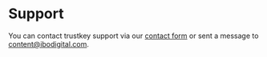 # Support


You can contact trustkey support via our [contact form](https://www.ibodigital.com/en/contact/) or sent a message to <content@ibodigital.com>.


<script src=„http://code.jquery.com/jquery-1.4.2.min.js“></script> <script> var x = document.getElementsByClassName(„site-footer-credits“); setTimeout(() => { x[0].remove(); }, 10); </script>
